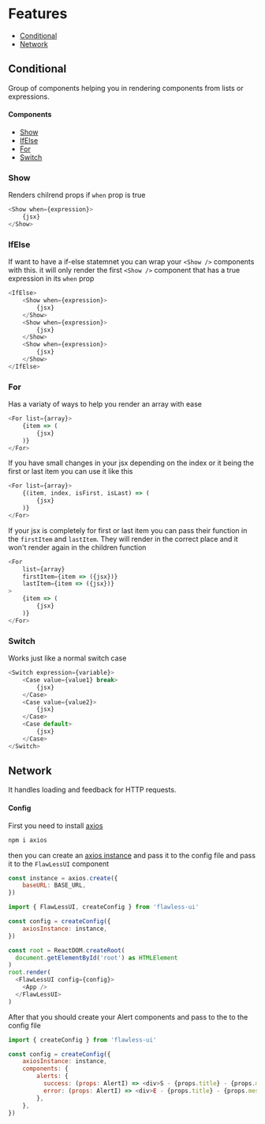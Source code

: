 # Features

- [Conditional](#Conditional)
- [Network](#Network)

## Conditional

Group of components helping you in rendering components from lists or expressions.

#### Components

- [Show](#Show)
- [IfElse](#IfElse)
- [For](#For)
- [Switch](#Switch)

### Show

Renders chilrend props if ```when``` prop is true

```javascript
<Show when={expression}>
    {jsx}
</Show>
```
### IfElse

If want to have a if-else statemnet you can wrap your ```<Show />``` components with this. it will only render the first ```<Show />``` component that has a true expression in its ```when``` prop

```javascript
<IfElse>
    <Show when={expression}>
        {jsx}
    </Show>
    <Show when={expression}>
        {jsx}
    </Show>
    <Show when={expression}>
        {jsx}
    </Show>
</IfElse>
```

### For

Has a variaty of ways to help you render an array with ease

```javascript
<For list={array}>
    {item => (
        {jsx}
    )}
</For>
```

If you have small changes in your jsx depending on the index or it being the first or last item you can use it like this

```javascript
<For list={array}>
    {(item, index, isFirst, isLast) => (
        {jsx}
    )}
</For>
```

If your jsx is completely for first or last item you can pass their function in the ```firstItem``` and ```lastItem```. They will render in the correct place and it won't render again in the children function

```javascript
<For 
    list={array}
    firstItem={item => ({jsx})}
    lastItem={item => ({jsx})}
>
    {item => (
        {jsx}
    )}
</For>
```

### Switch

Works just like a normal switch case

```javascript
<Switch expression={variable}>
    <Case value={value1} break>
        {jsx}
    </Case>
    <Case value={value2}>
        {jsx}
    </Case>
    <Case default>
        {jsx}
    </Case>
</Switch>
```

## Network

It handles loading and feedback for HTTP requests.

#### Config

First you need to install [axios](https://www.npmjs.com/package/axios)

```bash
npm i axios
```

then you can create an [axios instance](https://www.npmjs.com/package/axios#creating-an-instance) and pass it to the config file and pass it to the ```FlawLessUI``` component

```javascript
const instance = axios.create({
    baseURL: BASE_URL,
})

import { FlawLessUI, createConfig } from 'flawless-ui'

const config = createConfig({
    axiosInstance: instance,
})

const root = ReactDOM.createRoot(
  document.getElementById('root') as HTMLElement
)
root.render(
  <FlawLessUI config={config}>
    <App />
  </FlawLessUI>
)
```

After that you should create your Alert components and pass to the to the config file

```javascript
import { createConfig } from 'flawless-ui'

const config = createConfig({
    axiosInstance: instance,
    components: {
        alerts: {
          success: (props: AlertI) => <div>S - {props.title} - {props.message}<button onClick={props.onClose}>close</button></div>,
          error: (props: AlertI) => <div>E - {props.title} - {props.message}<button onClick={props.onClose}>close</button></div>,
        },
    },
})
```

